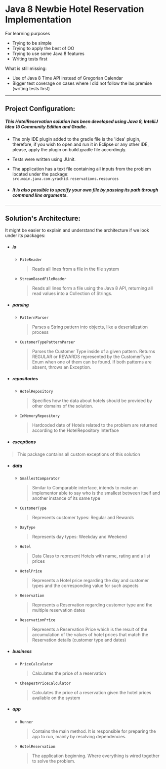 # Java 8 Newbie Hotel Reservation Implementation

For learning purposes

 - Trying to be simple
 - Trying to apply the best of OO
 - Trying to use some Java 8 features
 - Writing tests first
 
What is still missing:

 - Use of Java 8 Time API instead of Gregorian Calendar
 - Bigger test coverage on cases where I did not follow the las premise (writing tests first)

**** 

## Project Configuration:

##### This HotelReservation solution has been developed using Java 8, IntelliJ Idea 15 Community Edition and Gradle.

 - The only IDE plugin added to the gradle file is the 'idea' plugin, therefore, if you wish to open and run it in
Eclipse or any other IDE, please, apply the plugin on build.gradle file accordingly.

 - Tests were written using JUnit.

 - The application has a text file containing all inputs from the problem located under the package:
 `src.main.java.com.yrachid.reservations.resources`

 - ##### It is also possible to specify your own file by passing its path through command line arguments.

**** 

## Solution's Architecture:

It might be easier to explain and understand the architecture if we look under its packages:

 - ##### io
     - `FileReader`
          
         > Reads all lines from a file in the file system

     - `StreamBasedFileReader`
          
          > Reads all lines form a file using the Java 8 API, returning all read values into a Collection of Strings.

 - ##### parsing
      - `PatternParser`
          
          > Parses a String pattern into objects, like a deserialization process

      - `CustomerTypePatternParser`
          
          > Parses the Customer Type inside of a given pattern. Returns REGULAR or REWARDS represented by the CustomerType
          > Enum when one of them can be found. If both patterns are absent, throws an Exception.

 - ##### repositories
      - `HotelRepository`
          > Specifies how the data about hotels should be provided by other domains of the solution.

      - `InMemoryRepository`
          > Hardcoded date of Hotels related to the problem are returned according to the HotelRepository Interface

 - ##### exceptions 
 
> This package contains all custom exceptions of this solution

 - ##### data
      - `SmallestComparator`
          > Similar to Comparable interface, intends to make an implementor able to say who is the smallest between itself
          > and another instance of its same type

      - `CustomerType`
          > Represents customer types: Regular and Rewards

      - `DayType`
          > Represents day types: Weekday and Weekend

      - `Hotel`
          > Data Class to represent Hotels with name, rating and a list prices

      - `HotelPrice`
          > Represents a Hotel price regarding the day and customer types and the corresponding value for such aspects

      - `Reservation`
          > Represents a Reservation regarding customer type and the multiple reservation dates

      - `ReservationPrice`
          > Represents a Reservation Price which is the result of the accumulation of the
          > values of hotel prices that match the Reservation details (customer type and dates)


 - ##### business
     - `PriceCalculator`
         > Calculates the price of a reservation

     - `CheapestPriceCalculator`
         > Calculates the price of a reservation given the hotel prices available on the system

 - ##### app
    - `Runner`
        > Contains the main method. It is responsible for preparing the app to run, mainly by resolving dependencies.

    - `HotelReservation`
        > The application beginning. Where everything is wired together to solve the problem.
 

